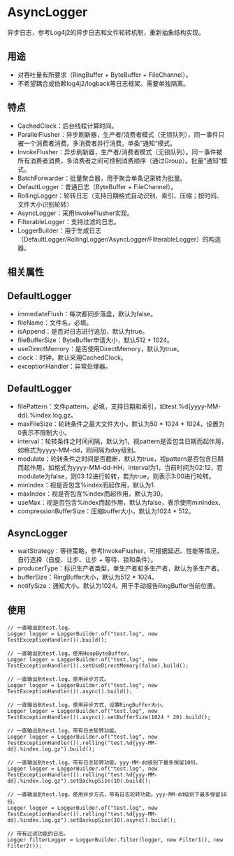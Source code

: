# AsyncLogger #

异步日志，参考Log4j2的异步日志和文件轮转机制，重新抽象结构实现。

## 用途 ##

* 对吞吐量有所要求（RingBuffer + ByteBuffer + FileChannel）。
* 不希望耦合或依赖log4j2/logback等日志框架。需要单独隔离。

## 特点 ##

* CachedClock：后台线程计算时间。
* ParallelFlusher：异步刷新器，生产者/消费者模式（无锁队列），同一事件只被一个消费者消费。多消费者并行消费。单条”通知“模式。
* InvokeFlusher：异步刷新器，生产者/消费者模式（无锁队列）。同一事件被所有消费者消费，多消费者之间可控制消费顺序（通过Group）。批量”通知“模式。
* BatchForwarder：批量聚合器，用于聚合单条记录转为批量。
* DefaultLogger：普通日志（ByteBuffer + FileChannel）。
* RollingLogger：轮转日志（支持日期格式自动识别、索引、压缩；按时间、文件大小识别轮转）
* AsyncLogger：采用InvokeFlusher实现。
* FilterableLogger：支持过滤的日志。
* LoggerBuilder：用于生成日志（DefaultLogger/RollingLogger/AsyncLogger/FilterableLogger）的构造器。

## 相关属性 ##

## DefaultLogger ##

* immediateFlush：每次都同步落盘，默认为false。
* fileName：文件名，必填。
* isAppend：是否对日志进行追加，默认为true。
* fileBufferSize：ByteBuffer申请大小，默认512 * 1024。
* useDirectMemory：是否使用DirectMemory，默认为true。
* clock：时钟，默认采用CachedClock。
* exceptionHandler：异常处理器。

## DefaultLogger ##

* filePattern：文件pattern，必填，支持日期和索引，如test.%d{yyyy-MM-dd}.%index.log.gz。
* maxFileSize：轮转条件之最大文件大小，默认为50 * 1024 * 1024，设置为0表示不限制大小。
* interval：轮转条件之时间间隔，默认为1，视pattern是否包含日期而起作用，如格式为yyyy-MM-dd，则间隔为day级别。
* modulate：轮转条件之时间是否截断，默认为true，视pattern是否包含日期而起作用，如格式为yyyy-MM-dd-HH，interval为1，当前时间为02:12，若modulate为false，则03:12进行轮转，若为true，则表示3:00进行轮转。
* minIndex：视是否包含%index而起作用，默认为1.
* maxIndex：视是否包含%index而起作用，默认为30。
* useMax：视是否包含%index而起作用，默认为false，表示使用minIndex、
* compressionBufferSize：压缩buffer大小，默认为1024 * 512。

## AsyncLogger ##

* waitStrategy：等待策略，参考InvokeFlusher，可根据延迟、性能等情况，自行选择（自旋、让步、让步 + 等待、锁和条件）。
* producerType：标识生产者类型，单生产者和多生产者，默认为多生产者。
* bufferSize：RingBuffer大小，默认为512 * 1024。
* notifySize：通知大小。默认为1024。用于手动报告RingBuffer当前位置。

## 使用 ##

    // 一直输出到test.log。
    Logger logger = LoggerBuilder.of("test.log", new TestExceptionHandler()).build();

    // 一直输出到test.log，使用HeapByteBuffer。
    Logger logger = LoggerBuilder.of("test.log", new TestExceptionHandler()).setUseDirectMemory(false).build();

    // 一直输出到test.log，使用异步方式。
    Logger logger = LoggerBuilder.of("test.log", new TestExceptionHandler()).async().build();

    // 一直输出到test.log，使用异步方式，设置RingBuffer大小。
    Logger logger = LoggerBuilder.of("test.log", new TestExceptionHandler()).async().setBufferSize(1024 * 20).build();

    // 一直输出到test.log，带有日志轮转功能。
    Logger logger = LoggerBuilder.of("test.log", new TestExceptionHandler()).rolling("test.%d{yyy-MM-dd}.%index.log.gz").build();

    // 一直输出到test.log，带有日志轮转功能。yyy-MM-dd级别下最多保留10份。
    Logger logger = LoggerBuilder.of("test.log", new TestExceptionHandler()).rolling("test.%d{yyy-MM-dd}.%index.log.gz").setBackupSize(10).build();

    // 一直输出到test.log，使用异步方式，带有日志轮转功能。yyy-MM-dd级别下最多保留10份。
    Logger logger = LoggerBuilder.of("test.log", new TestExceptionHandler()).rolling("test.%d{yyy-MM-dd}.%index.log.gz").setBackupSize(10).async().build();

    // 带有过滤功能的日志。
    Logger filterLogger = LoggerBuilder.filter(logger, new Filter1(), new Filter2());